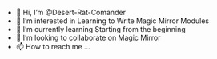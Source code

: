 - 👋 Hi, I’m @Desert-Rat-Comander
- 👀 I’m interested in Learning to Write Magic Mirror Modules
- 🌱 I’m currently learning Starting from the beginning
- 💞️ I’m looking to collaborate on Magic Mirror
- 📫 How to reach me ...

<!---
Desert-Rat-Comander/Desert-Rat-Comander is a ✨ special ✨ repository because its `README.md` (this file) appears on your GitHub profile.
You can click the Preview link to take a look at your changes.
--->
